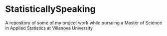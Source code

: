 # StatisticallySpeaking
A repository of some of my project work while pursuing a Master of Science in Applied Statistics at Villanova University
